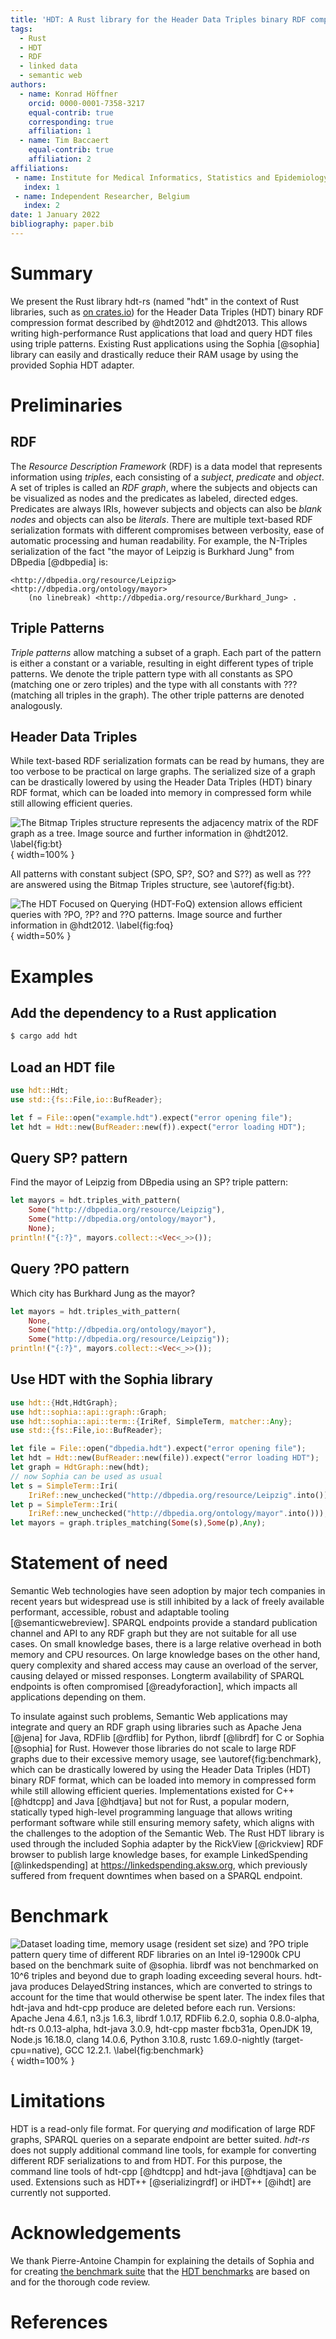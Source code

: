 ```yaml
---
title: 'HDT: A Rust library for the Header Data Triples binary RDF compression format'
tags:
  - Rust
  - HDT
  - RDF
  - linked data
  - semantic web
authors:
  - name: Konrad Höffner
    orcid: 0000-0001-7358-3217
    equal-contrib: true
    corresponding: true
    affiliation: 1
  - name: Tim Baccaert
    equal-contrib: true
    affiliation: 2
affiliations:
 - name: Institute for Medical Informatics, Statistics and Epidemiology, Medical Faculty, Leipzig University
   index: 1
 - name: Independent Researcher, Belgium
   index: 2
date: 1 January 2022
bibliography: paper.bib
---
```


# Summary

We present the Rust library hdt-rs (named "hdt" in the context of Rust libraries, such as [on crates.io](https://crates.io/crates/hdt)) for the Header Data Triples (HDT) binary RDF compression format described by @hdt2012 and @hdt2013.
This allows writing high-performance Rust applications that load and query HDT files using triple patterns.
Existing Rust applications using the Sophia [@sophia] library can easily and drastically reduce their RAM usage by using the provided Sophia HDT adapter.

# Preliminaries

## RDF

The *Resource Description Framework* (RDF) is a data model that represents information using *triples*, each consisting of a *subject*, *predicate* and *object*.
A set of triples is called an *RDF graph*, where the subjects and objects can be visualized as nodes and the predicates as labeled, directed edges.
Predicates are always IRIs, however subjects and objects can also be *blank nodes* and objects can also be *literals*.
There are multiple text-based RDF serialization formats with different compromises between verbosity, ease of automatic processing and human readability.
For example, the N-Triples serialization of the fact "the mayor of Leipzig is Burkhard Jung" from DBpedia [@dbpedia] is:

```ntriples
<http://dbpedia.org/resource/Leipzig> <http://dbpedia.org/ontology/mayor>
    (no linebreak) <http://dbpedia.org/resource/Burkhard_Jung> .
```

## Triple Patterns

*Triple patterns* allow matching a subset of a graph.
Each part of the pattern is either a constant or a variable, resulting in eight different types of triple patterns. 
We denote the triple pattern type with all constants as SPO (matching one or zero triples) and the type with all constants with ??? (matching all triples in the graph).
The other triple patterns are denoted analogously.

## Header Data Triples
While text-based RDF serialization formats can be read by humans, they are too verbose to be practical on large graphs.
The serialized size of a graph can be drastically lowered by using the Header Data Triples (HDT) binary RDF format, which can be loaded into memory in compressed form while still allowing efficient queries.

![The Bitmap Triples structure represents the adjacency matrix of the RDF graph as a tree.
Image source and further information in @hdt2012.
\label{fig:bt}](img/bt.png){ width=100% }

All patterns with constant subject (SPO, SP?, SO? and S??) as well as ??? are answered using the Bitmap Triples structure, see \autoref{fig:bt}.

![The HDT *Focused on Querying* (HDT-FoQ) extension allows efficient queries with ?PO, ?P? and ??O patterns.
Image source and further information in @hdt2012.
\label{fig:foq}](img/hdt-foq.png){ width=50% }

# Examples

## Add the dependency to a Rust application

```bash
$ cargo add hdt
```

## Load an HDT file

```rust
use hdt::Hdt;
use std::{fs::File,io::BufReader};

let f = File::open("example.hdt").expect("error opening file");
let hdt = Hdt::new(BufReader::new(f)).expect("error loading HDT");
```
## Query SP? pattern

Find the mayor of Leipzig from DBpedia using an SP? triple pattern:

```rust
let mayors = hdt.triples_with_pattern(
    Some("http://dbpedia.org/resource/Leipzig"),
    Some("http://dbpedia.org/ontology/mayor"),
    None);
println!("{:?}", mayors.collect::<Vec<_>>());
```

## Query ?PO pattern

Which city has Burkhard Jung as the mayor?

```rust
let mayors = hdt.triples_with_pattern(
    None,
    Some("http://dbpedia.org/ontology/mayor"),
    Some("http://dbpedia.org/resource/Leipzig"));
println!("{:?}", mayors.collect::<Vec<_>>());
```

## Use HDT with the Sophia library

```rust
use hdt::{Hdt,HdtGraph};
use hdt::sophia::api::graph::Graph;
use hdt::sophia::api::term::{IriRef, SimpleTerm, matcher::Any};
use std::{fs::File,io::BufReader};

let file = File::open("dbpedia.hdt").expect("error opening file");
let hdt = Hdt::new(BufReader::new(file)).expect("error loading HDT");
let graph = HdtGraph::new(hdt);
// now Sophia can be used as usual
let s = SimpleTerm::Iri(
    IriRef::new_unchecked("http://dbpedia.org/resource/Leipzig".into()));
let p = SimpleTerm::Iri(
    IriRef::new_unchecked("http://dbpedia.org/ontology/mayor".into()));
let mayors = graph.triples_matching(Some(s),Some(p),Any);
```

# Statement of need

Semantic Web technologies have seen adoption by major tech companies in recent years
but widespread use is still inhibited by a lack of freely available performant, accessible, robust and adaptable tooling [@semanticwebreview].
SPARQL endpoints provide a standard publication channel and API to any RDF graph but they are not suitable for all use cases.
On small knowledge bases, there is a large relative overhead in both memory and CPU resources.
On large knowledge bases on the other hand, query complexity and shared access may cause an overload of the server, causing delayed or missed responses.
Longterm availability of SPARQL endpoints is often compromised [@readyforaction], which impacts all applications depending on them.

To insulate against such problems, Semantic Web applications may integrate and query an RDF graph using libraries such as Apache Jena [@jena] for Java,
RDFlib [@rdflib] for Python, librdf [@librdf] for C or Sophia [@sophia] for Rust.
However those libraries do not scale to large RDF graphs due to their excessive memory usage, see \autoref{fig:benchmark},
which can be drastically lowered by using the Header Data Triples (HDT) binary RDF format, which can be loaded into memory in compressed form while still allowing efficient queries.
Implementations existed for C++ [@hdtcpp] and Java [@hdtjava] but not for Rust, a popular modern, statically typed high-level programming language that allows writing performant software while still ensuring memory safety,
which aligns with the challenges to the adoption of the Semantic Web.
The Rust HDT library is used through the included Sophia adapter by the RickView [@rickview] RDF browser to publish large knowledge bases, for example LinkedSpending [@linkedspending] at <https://linkedspending.aksw.org>,
which previously suffered from frequent downtimes when based on a SPARQL endpoint.

# Benchmark

![Dataset loading time, memory usage (resident set size) and ?PO triple pattern query time of different RDF libraries on an Intel i9-12900k CPU based on the benchmark suite of @sophia.
librdf was not benchmarked on $10^6$ triples and beyond due to graph loading exceeding several hours.
hdt-java produces `DelayedString` instances, which are converted to strings to account for the time that would otherwise be spent later.
The index files that hdt-java and hdt-cpp produce are deleted before each run.
Versions: Apache Jena 4.6.1, n3.js 1.6.3, librdf 1.0.17, RDFlib 6.2.0, sophia 0.8.0-alpha, hdt-rs 0.0.13-alpha, hdt-java 3.0.9, hdt-cpp master fbcb31a, OpenJDK 19, Node.js 16.18.0, clang 14.0.6, Python 3.10.8, rustc 1.69.0-nightly (target-cpu=native), GCC 12.2.1.
\label{fig:benchmark}](img/benchmark.png){ width=100% }

# Limitations

HDT is a read-only file format.
For querying *and* modification of large RDF graphs, SPARQL queries on a separate endpoint are better suited.
*hdt-rs* does not supply additional command line tools, for example for converting different RDF serializations to and from HDT.
For this purpose, the command line tools of hdt-cpp [@hdtcpp] and hdt-java [@hdtjava] can be used.
Extensions such as HDT++ [@serializingrdf] or iHDT++ [@ihdt] are currently not supported.

# Acknowledgements

We thank Pierre-Antoine Champin for explaining the details of Sophia and for creating [the benchmark suite](https://github.com/pchampin/sophia_benchmark) 
that the [HDT benchmarks](https://github.com/KonradHoeffner/hdt_benchmark) are based on and for the thorough code review.

# References
